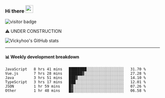 ### Hi there <a href="https://www.gautamkrishnar.com/"><img src="https://media.giphy.com/media/hvRJCLFzcasrR4ia7z/giphy.gif" width="25px"></a>

![visitor badge](https://visitor-badge.glitch.me/badge?page_id=vickyhoo.vickyhoo&left_color=black&right_color=cornflowerblue)

⚠️ UNDER CONSTRUCTION

![Vickyhoo's GitHub stats](https://github-readme-stats.vercel.app/api?username=vickyhoo&theme=react&show_icons=true&count_private=true)

---

#### :bar_chart: Weekly development breakdown

<!--START_SECTION:waka-->

```text
JavaScript   8 hrs 41 mins   ████████░░░░░░░░░░░░░░░░░   31.70 %
Vue.js       7 hrs 28 mins   ██████▓░░░░░░░░░░░░░░░░░░   27.28 %
Java         3 hrs 51 mins   ███▓░░░░░░░░░░░░░░░░░░░░░   14.10 %
TypeScript   3 hrs 17 mins   ███░░░░░░░░░░░░░░░░░░░░░░   12.01 %
JSON         1 hr 59 mins    █▓░░░░░░░░░░░░░░░░░░░░░░░   07.26 %
Other        1 hr 48 mins    █▓░░░░░░░░░░░░░░░░░░░░░░░   06.58 %
```

<!--END_SECTION:waka-->


<!--
**vickyhoo/vickyhoo** is a ✨ _special_ ✨ repository because its `README.md` (this file) appears on your GitHub profile.

Here are some ideas to get you started:

- 🔭 I’m currently working on ...
- 🌱 I’m currently learning ...
- 👯 I’m looking to collaborate on ...
- 🤔 I’m looking for help with ...
- 💬 Ask me about ...
- 📫 How to reach me: ...
- 😄 Pronouns: ...
- ⚡ Fun fact: ...
-->
